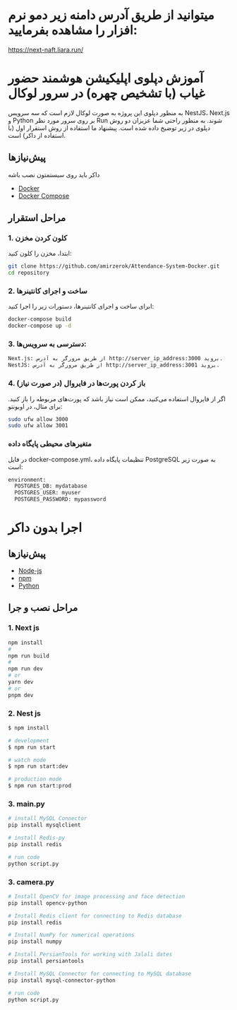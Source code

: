 # میتوانید از طریق آدرس دامنه زیر دمو نرم افزار را مشاهده بفرمایید:
https://next-naft.liara.run/

# آموزش دپلوی اپلیکیشن هوشمند حضور غیاب (با تشخیص چهره) در سرور لوکال

به منظور دپلوی این پروژه به صورت لوکال لازم است که سه سرویس NestJS، Next.js و Python بر روی سرور مورد نظر Run شوند. به منظور راحتی شما عزیزان دو روش دپلوی در زیر توضیخ داده شده است. پیشنهاد ما استفاده از روش استقرار اول (با استفاده از داکر) است. 

## پیش‌نیازها

داکر باید روی سیستمتون نصب باشه 

- [Docker](https://www.docker.com/get-started)
- [Docker Compose](https://docs.docker.com/compose/install/)

## مراحل استقرار

### 1. کلون کردن مخزن

ابتدا، مخزن را کلون کنید:

```sh
git clone https://github.com/amirzerok/Attendance-System-Docker.git
cd repository
```
### 2. ساخت و اجرای کانتینرها

ابرای ساخت و اجرای کانتینرها، دستورات زیر را اجرا کنید:

```sh
docker-compose build
docker-compose up -d
```


### 3. دسترسی به سرویس‌ها:
```sh
Next.js: از طریق مرورگر به آدرس http://server_ip_address:3000 بروید.
NestJS: از طریق مرورگر به آدرس http://server_ip_address:3001 بروید.
```




### 4. باز کردن پورت‌ها در فایروال (در صورت نیاز)
اگر از فایروال استفاده می‌کنید، ممکن است نیاز باشد که پورت‌های مربوطه را باز کنید. برای مثال، در اوبونتو:
```sh
sudo ufw allow 3000
sudo ufw allow 3001
```
###
### متغیرهای محیطی پایگاه داده
در فایل docker-compose.yml، تنظیمات پایگاه داده PostgreSQL به صورت زیر است:

```sh
environment:
  POSTGRES_DB: mydatabase
  POSTGRES_USER: myuser
  POSTGRES_PASSWORD: mypassword
```


# اجرا بدون داکر  

## پیش‌نیازها


- [Node-js](https://nodejs.org/en)
- [npm](https://docs.npmjs.com/downloading-and-installing-node-js-and-npm)
- [Python](https://www.python.org/downloads)
## مراحل نصب و جرا  



### 1. Next js 

```sh
npm install
#
npm run build
#
npm run dev
# or
yarn dev
# or
pnpm dev
```

### 2. Nest js

```sh
$ npm install

# development
$ npm run start

# watch mode
$ npm run start:dev

# production mode
$ npm run start:prod
```
 
### 3. main.py

```sh
# install MySQL Connector
pip install mysqlclient

# install Redis-py
pip install redis

# run code
python script.py
```
 
### 3. camera.py

```sh
# Install OpenCV for image processing and face detection
pip install opencv-python

# Install Redis client for connecting to Redis database
pip install redis

# Install NumPy for numerical operations
pip install numpy

# Install PersianTools for working with Jalali dates
pip install persiantools

# Install MySQL Connector for connecting to MySQL database
pip install mysql-connector-python

# run code
python script.py
```
